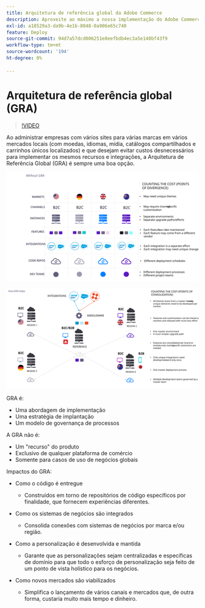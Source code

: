 ```yaml
---
title: Arquitetura de referência global da Adobe Commerce
description: Aproveite ao máximo a nossa implementação do Adobe Commerce utilizando uma arquitetura de referência global.
exl-id: a18529a3-da9b-4e1b-8048-0a906e65c740
feature: Deploy
source-git-commit: 94d7a57dcd006251e8eefbdb4ec3a5e140bf43f9
workflow-type: tm+mt
source-wordcount: '194'
ht-degree: 0%

---
```


# Arquitetura de referência global (GRA)

>[!VIDEO](https://video.tv.adobe.com/v/3410528/?quality=12&learn=on)

Ao administrar empresas com vários sites para várias marcas em vários mercados locais (com moedas, idiomas, mídia, catálogos compartilhados e carrinhos únicos localizados) e que desejam evitar custos desnecessários para implementar os mesmos recursos e integrações, a Arquitetura de Referência Global (GRA) é sempre uma boa opção.

![Tabela explicando o custo da divergência na arquitetura](../../assets/playbooks/divergent-architecture.svg)

![Tabela explicando o custo da consolidação na arquitetura](../../assets/playbooks/consolidated-architecture.svg)

GRA é:

- Uma abordagem de implementação
- Uma estratégia de implantação
- Um modelo de governança de processos

A GRA não é:

- Um &quot;recurso&quot; do produto
- Exclusivo de qualquer plataforma de comércio
- Somente para casos de uso de negócios globais

Impactos do GRA:

- Como o código é entregue

   - Construídos em torno de repositórios de código específicos por finalidade, que fornecem experiências diferentes.

- Como os sistemas de negócios são integrados

   - Consolida conexões com sistemas de negócios por marca e/ou região.

- Como a personalização é desenvolvida e mantida

   - Garante que as personalizações sejam centralizadas e específicas de domínio para que todo o esforço de personalização seja feito de um ponto de vista holístico para os negócios.

- Como novos mercados são viabilizados

   - Simplifica o lançamento de vários canais e mercados que, de outra forma, custaria muito mais tempo e dinheiro.
